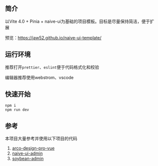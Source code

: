 ## 简介

以Vite 4.0 + Pinia + naive-ui为基础的项目模板。目标是尽量保持简洁，便于扩展

预览：https://jaw52.github.io/naive-ui-template/

## 运行环境

推荐打开`prettier`、`eslint`便于代码格式化和校验

编辑器推荐使用webstrom、vscode

## 快速开始

```shell
npm i
npm run dev
```

## 参考

本项目大量参考并使用以下项目的代码

1. [arco-design-pro-vue](https://arco.design/vue/docs/pro/start)
2. [naive-ui-admin](https://github.com/jekip/naive-ui-admin)
3. [soybean-admin](https://github.com/honghuangdc/soybean-admin)
